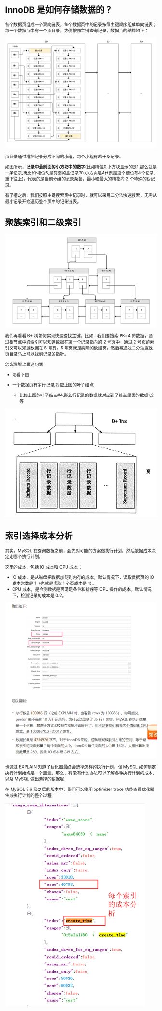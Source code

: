 # InnoDB 是如何存储数据的？



各个数据页组成一个双向链表，每个数据页中的记录按照主键顺序组成单向链表；每一个数据页中有一个页目录，方便按照主键查询记录。数据页的结构如下：

![img](../../../pic/markdown/1302b4a8d877609486c9a9eed2d8d8d1.png)

页目录通过槽把记录分成不同的小组，每个小组有若干条记录。

如图所示，**记录中最前面的小方块中的数字**(比如槽位0,小方块显示的是1,那么就是一条记录,再比如:槽位5,最前面的是记录20,小方块是4代表是这个槽位有4个记录,重下往上)，代表的是当前分组的记录条数，最小和最大的槽指向 2 个特殊的伪记录。

有了槽之后，我们按照主键搜索页中记录时，就可以采用二分法快速搜索，无需从最小记录开始遍历整个页中的记录链表。

# 聚簇索引和二级索引

![img](../../../pic/markdown/e76adf029e63a045e05956039f81f265.png)

我们再看看 B+ 树如何实现快速查找主键。比如，我们要搜索 PK=4 的数据，通过根节点中的索引可以知道数据在第一个记录指向的 2 号页中，通过 2 号页的索引又可以知道数据在 5 号页，5 号页就是实际的数据页，然后再通过二分法查找页目录马上可以找到记录的指针。



怎么理解上面这句话

- 先看下图

- 一个数据页有多行记录,对应上图的叶子结点,
  - 比如上图的叶子结点#4,那么行记录的数据就对应到了结点里面的数据1,2等

![img](../../../pic/markdown/919737-20180408164025591-158405878.jpg)



# 索引选择成本分析

其实，MySQL 在查询数据之前，会先对可能的方案做执行计划，然后依据成本决定走哪个执行计划。



这里的成本，包括 IO 成本和 CPU 成本：

- IO 成本，是从磁盘把数据加载到内存的成本。默认情况下，读取数据页的 IO 成本常数是 1（也就是读取 1 个页成本是 1）。
- CPU 成本，是检测数据是否满足条件和排序等 CPU 操作的成本。默认情况下，检测记录的成本是 0.2。

![1640055159241](../../../pic/markdown/1640055159241.png)

也通过 EXPLAIN 知道了优化器最终会选择怎样的执行计划，但 MySQL 如何制定执行计划始终是一个黑盒。那么，有没有什么办法可以了解各种执行计划的成本，以及 MySQL 做出选择的依据呢



在 MySQL 5.6 及之后的版本中，我们可以使用 optimizer trace 功能查看优化器生成执行计划的整个过程

![1640055035999](../../../pic/markdown/1640055035999.png)

















